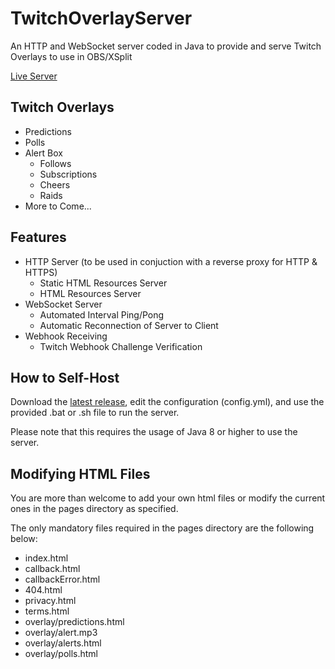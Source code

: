 # TwitchOverlayServer

An HTTP and WebSocket server coded in Java to provide and serve Twitch Overlays to use in OBS/XSplit

[Live Server](https://overlay.logicism.tv/)

## Twitch Overlays
- Predictions
- Polls
- Alert Box
  - Follows
  - Subscriptions
  - Cheers
  - Raids
- More to Come...

## Features
- HTTP Server (to be used in conjuction with a reverse proxy for HTTP & HTTPS)
  - Static HTML Resources Server
  - HTML Resources Server
- WebSocket Server
  - Automated Interval Ping/Pong
  - Automatic Reconnection of Server to Client
- Webhook Receiving
  - Twitch Webhook Challenge Verification

## How to Self-Host

Download the [latest release](https://github.com/LogicismDev/TwitchOverlayServer/releases), edit the configuration (config.yml), and use the provided .bat or .sh file to run the server.

Please note that this requires the usage of Java 8 or higher to use the server.

## Modifying HTML Files

You are more than welcome to add your own html files or modify the current ones in the pages directory as specified.

The only mandatory files required in the pages directory are the following below:
- index.html
- callback.html
- callbackError.html
- 404.html
- privacy.html
- terms.html
- overlay/predictions.html
- overlay/alert.mp3
- overlay/alerts.html
- overlay/polls.html